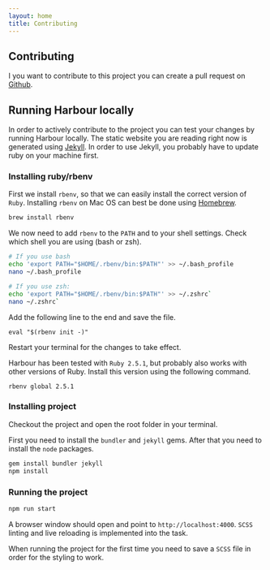 ```yaml
---
layout: home
title: Contributing
---
```

## Contributing

I you want to contribute to this project you can create a pull request on [Github](https://github.com/AanZee/harbour).

## Running Harbour locally

In order to actively contribute to the project you can test your changes by running Harbour locally. The static website you are reading right now is generated using [Jekyll](https://jekyllrb.com/). In order to use Jekyll, you probably have to update ruby on your machine first.

### Installing ruby/rbenv

First we install `rbenv`, so that we can easily install the correct version of `Ruby`. Installing `rbenv` on Mac OS can best be done using [Homebrew](https://brew.sh/).

```bash
brew install rbenv
```

We now need to add `rbenv` to the `PATH` and to your shell settings. Check which shell you are using (bash or zsh).

```bash
# If you use bash 
echo 'export PATH="$HOME/.rbenv/bin:$PATH"' >> ~/.bash_profile
nano ~/.bash_profile

# If you use zsh:
echo 'export PATH="$HOME/.rbenv/bin:$PATH"' >> ~/.zshrc`
nano ~/.zshrc`
```

Add the following line to the end and save the file.

```
eval "$(rbenv init -)"
```

Restart your terminal for the changes to take effect.

Harbour has been tested with `Ruby 2.5.1`, but probably also works with other versions of Ruby. Install this version using the following command.

```
rbenv global 2.5.1
```

### Installing project

Checkout the project and open the root folder in your terminal. 

First you need to install the `bundler` and `jekyll` gems. After that you need to install the `node` packages.

```bash
gem install bundler jekyll
npm install
```

### Running the project

```bash
npm run start
```

A browser window should open and point to `http://localhost:4000`. `SCSS` linting and live reloading is implemented into the task. 

When running the project for the first time you need to save a `SCSS` file in order for the styling to work.